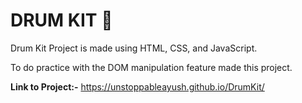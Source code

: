 # DRUM KIT 🥁
Drum Kit Project is made using HTML, CSS, and JavaScript. 

To do practice with the DOM manipulation feature made this project.

**Link to Project:-** https://unstoppableayush.github.io/DrumKit/
